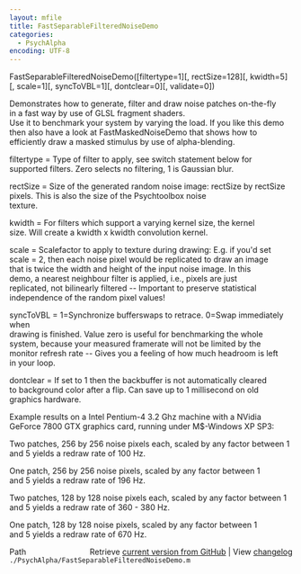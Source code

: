 ```yaml
---
layout: mfile
title: FastSeparableFilteredNoiseDemo
categories:
  - PsychAlpha
encoding: UTF-8
---
```


FastSeparableFilteredNoiseDemo([filtertype=1][, rectSize=128][, kwidth=5][, scale=1][, syncToVBL=1][, dontclear=0][, validate=0])  

Demonstrates how to generate, filter and draw noise patches on-the-fly  
in a fast way by use of GLSL fragment shaders.  
Use it to benchmark your system by varying the load. If you like this demo  
then also have a look at FastMaskedNoiseDemo that shows how to  
efficiently draw a masked stimulus by use of alpha-blending.  

filtertype = Type of filter to apply, see switch statement below for  
supported filters. Zero selects no filtering, 1 is Gaussian blur.  

rectSize = Size of the generated random noise image: rectSize by rectSize  
           pixels. This is also the size of the Psychtoolbox noise  
           texture.  

kwidth = For filters which support a varying kernel size, the kernel  
size. Will create a kwidth x kwidth convolution kernel.  

scale = Scalefactor to apply to texture during drawing: E.g. if you'd set  
scale = 2, then each noise pixel would be replicated to draw an image  
that is twice the width and height of the input noise image. In this  
demo, a nearest neighbour filter is applied, i.e., pixels are just  
replicated, not bilinearly filtered -- Important to preserve statistical  
independence of the random pixel values!  

syncToVBL = 1=Synchronize bufferswaps to retrace. 0=Swap immediately when  
drawing is finished. Value zero is useful for benchmarking the whole  
system, because your measured framerate will not be limited by the  
monitor refresh rate -- Gives you a feeling of how much headroom is left  
in your loop.  

dontclear = If set to 1 then the backbuffer is not automatically cleared  
to background color after a flip. Can save up to 1 millisecond on old  
graphics hardware.  

Example results on a Intel Pentium-4 3.2 Ghz machine with a NVidia  
GeForce 7800 GTX graphics card, running under M$-Windows XP SP3:  

Two patches, 256 by 256 noise pixels each, scaled by any factor between 1  
and 5 yields a redraw rate of 100 Hz.  

One patch, 256 by 256 noise pixels, scaled by any factor between 1  
and 5 yields a redraw rate of 196 Hz.  

Two patches, 128 by 128 noise pixels each, scaled by any factor between 1  
and 5 yields a redraw rate of 360 - 380 Hz.  

One patch, 128 by 128 noise pixels, scaled by any factor between 1  
and 5 yields a redraw rate of 670 Hz.  


<div class="code_header" style="text-align:right;">
  <span style="float:left;">Path&nbsp;&nbsp;</span> <span class="counter">Retrieve <a href=
  "https://raw.github.com/Psychtoolbox-3/Psychtoolbox-3/beta/./PsychAlpha/FastSeparableFilteredNoiseDemo.m">current version from GitHub</a> | View <a href=
  "https://github.com/Psychtoolbox-3/Psychtoolbox-3/commits/beta/./PsychAlpha/FastSeparableFilteredNoiseDemo.m">changelog</a></span>
</div>
<div class="code">
  <code>./PsychAlpha/FastSeparableFilteredNoiseDemo.m</code>
</div>
